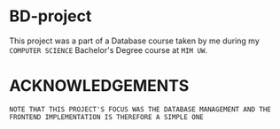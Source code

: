 # BD-project
This project was a part of a Database course taken by me during my
`COMPUTER SCIENCE` Bachelor's Degree course at `MIM UW`.
# ACKNOWLEDGEMENTS
`NOTE THAT THIS PROJECT'S FOCUS WAS THE DATABASE MANAGEMENT AND THE FRONTEND IMPLEMENTATION IS THEREFORE A SIMPLE ONE`
